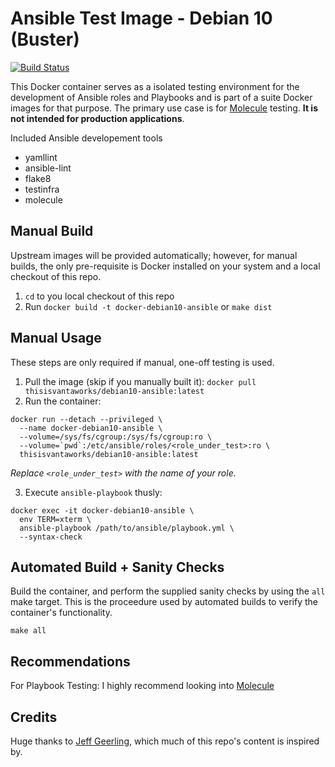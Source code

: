 Ansible Test Image - Debian 10 (Buster)
=======================================

[![Build Status](https://travis-ci.com/vantaworks/docker-debian10-ansible.svg?branch=master)](https://travis-ci.com/vantaworks/docker-debian10-ansible)

This Docker container serves as a isolated testing environment for the development of Ansible roles and Playbooks and is part of a suite Docker images for that purpose. The primary use case is for [Molecule](https://molecule.readthedocs.io/en/stable/) testing. __It is not intended for production applications__.  

Included Ansible developement tools
* yamllint
* ansible-lint
* flake8
* testinfra
* molecule

Manual Build
------------
Upstream images will be provided automatically; however, for manual builds, the only pre-requisite is Docker installed on your system and a local checkout of this repo.

1. `cd` to you local checkout of this repo
2. Run `docker build -t docker-debian10-ansible` or `make dist`

Manual Usage
------------

These steps are only required if manual, one-off testing is used.

1. Pull the image (skip if you manually built it): `docker pull thisisvantaworks/debian10-ansible:latest`
2. Run the container:

```
docker run --detach --privileged \
  --name docker-debian10-ansible \
  --volume=/sys/fs/cgroup:/sys/fs/cgroup:ro \
  --volume=`pwd`:/etc/ansible/roles/<role_under_test>:ro \
  thisisvantaworks/debian10-ansible:latest
```

_Replace `<role_under_test>` with the name of your role._

3. Execute `ansible-playbook` thusly: 
```
docker exec -it docker-debian10-ansible \
  env TERM=xterm \
  ansible-playbook /path/to/ansible/playbook.yml \
  --syntax-check
```

Automated Build + Sanity Checks
-------------------------------
Build the container, and perform the supplied sanity checks by using the `all` make target. This is the proceedure used by automated builds to verify the container's functionality.

```
make all
```

Recommendations
---------------
For Playbook Testing: I highly recommend looking into [Molecule](https://molecule.readthedocs.io/en/stable/)

Credits
-------
Huge thanks to [Jeff Geerling](https://github.com/geerlingguy), which much of this repo's content is inspired by.
